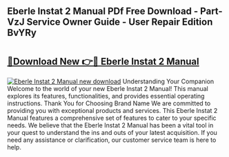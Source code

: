 ## Eberle Instat 2 Manual PDf Free Download - Part-VzJ Service Owner Guide - User Repair Edition BvYRy

# <h2><a href="http://cf15107.oget.top/?id=Eberle+Instat+2+Manual">🔗Download New 👉🔴 Eberle Instat 2 Manual</a></h2>

[![Eberle Instat 2 Manual new download](https://i.imgur.com/5g1atiW.png)](http://cf15107.oget.top/?id=Eberle+Instat+2+Manual)
Understanding Your Companion Welcome to the world of your new Eberle Instat 2 Manual! This manual explores its features, functionalities, and provides essential operating instructions. Thank You for Choosing Brand Name We are committed to providing you with exceptional products and services. This Eberle Instat 2 Manual features a comprehensive set of features to cater to your specific needs. We believe that the Eberle Instat 2 Manual has been a vital tool in your quest to understand the ins and outs of your latest acquisition. If you need any assistance or clarification, our customer service team is here to help.
